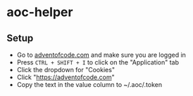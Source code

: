 # aoc-helper

## Setup

- Go to [adventofcode.com](https://adventofcode.com) and make sure you are logged in
- Press `CTRL + SHIFT + I` to click on the "Application" tab
- Click the dropdown for "Cookies"
- Click "https://adventofcode.com"
- Copy the text in the value column to ~/.aoc/.token
